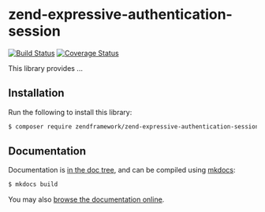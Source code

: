 # zend-expressive-authentication-session

[![Build Status](https://secure.travis-ci.org/zendframework/zend-expressive-authentication-session.svg?branch=master)](https://secure.travis-ci.org/zendframework/zend-expressive-authentication-session)
[![Coverage Status](https://coveralls.io/repos/github/zendframework/zend-expressive-authentication-session/badge.svg?branch=master)](https://coveralls.io/github/zendframework/zend-expressive-authentication-session?branch=master)

This library provides ... 

## Installation

Run the following to install this library:

```bash
$ composer require zendframework/zend-expressive-authentication-session
```

## Documentation

Documentation is [in the doc tree](docs/book/), and can be compiled using [mkdocs](http://www.mkdocs.org):

```bash
$ mkdocs build
```

You may also [browse the documentation online](https://docs.zendframework.com/zend-expressive-authentication-session/).

